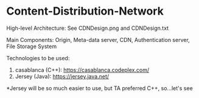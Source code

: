 # Content-Distribution-Network

High-level Architecture: See CDNDesign.png and CDNDesign.txt

Main Components: Origin, Meta-data server, CDN, Authentication server, File Storage System

Technologies to be used:

1. casablanca (C++): https://casablanca.codeplex.com/
2. Jersey (Java): https://jersey.java.net/

*Jersey will be so much easier to use, but TA preferred C++, so...let's see
